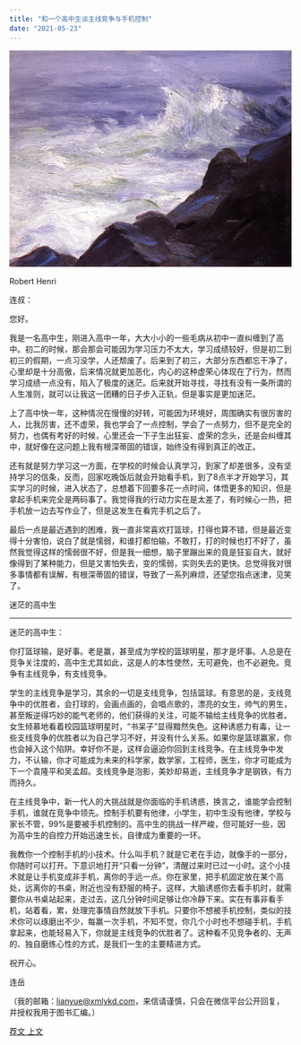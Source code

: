 ```yaml
---
title: "和一个高中生谈主线竞争与手机控制"
date: "2021-05-23"
---
```


![连岳文章](images/连岳文章picture-28.jpg)

Robert Henri

  

连叔：

  

您好。

  

我是一名高中生，刚进入高中一年，大大小小的一些毛病从初中一直纠缠到了高中。初二的时候，那会那会可能因为学习压力不太大，学习成绩较好，但是初二到初三的假期，一点习没学，人还颓废了。后来到了初三，大部分东西都忘干净了，心里却是十分高傲，后来情况就更加恶化，内心的这种虚荣心体现在了行为，然而学习成绩一点没有，陷入了极度的迷茫。后来就开始寻找，寻找有没有一条所谓的人生准则，就可以让我这一团糟的日子步入正轨，但是事实是更加迷茫。

  

上了高中快一年，这种情况在慢慢的好转，可能因为环境好，周围确实有很厉害的人，比我厉害，还不虚荣，我也学会了一点控制，学会了一点努力，但不是完全的努力，也偶有考好的时候，心里还会一下子生出狂妄、虚荣的念头，还是会纠缠其中，就好像在这问题上我有根深蒂固的错误，始终没有得到真正的改正。

  

还有就是努力学习这一方面，在学校的时候会认真学习，到家了却差很多，没有坚持学习的信条，反而，回家吃晚饭后就会开始看手机，到了8点半才开始学习，其实学习的时候，进入状态了，总想着下回要多花一点时间，体悟更多的知识，但是拿起手机来完全是两码事了。我觉得我的行动力实在是太差了，有时候心一热，把手机放一边去写作业了，但是这发生在看完手机之后了。

  

最后一点是最近遇到的困难，我一直非常喜欢打篮球，打得也算不错，但是最近变得十分害怕，说白了就是懦弱，和谁打都怕输，不敢打，打的时候也打不好了，虽然我觉得这样的懦弱很不好，但是我一细想，脑子里蹦出来的竟是狂妄自大，就好像得到了某种能力，但是又害怕失去，变的懦弱，实则失去的更快。总觉得我对很多事情都有误解，有根深蒂固的错误，导致了一系列麻烦，还望您指点迷津，见笑了。

  

迷茫的高中生

  

* * *

  

迷茫的高中生：

  

你打篮球输，是好事。老是赢，甚至成为学校的篮球明星，那才是坏事。人总是在竞争关注度的，高中生尤其如此，这是人的本性使然，无可避免，也不必避免。竞争有主线竞争，有支线竞争。

  

学生的主线竞争是学习，其余的一切是支线竞争，包括篮球。有意思的是，支线竞争中的优胜者，会打球的，会画点画的，会唱点歌的，漂亮的女生，帅气的男生，甚至叛逆得巧妙的能气老师的，他们获得的关注，可能不输给主线竞争的优胜者。女生倾慕地看着校园篮球明星时，“书呆子”显得黯然失色。这种诱惑力有毒，让一些支线竞争的优胜者以为自己学习不好，并没有什么关系。如果你是篮球赢家，你也会掉入这个陷阱。幸好你不是，这样会逼迫你回到主线竞争。在主线竞争中发力，不认输，你才可能成为未来的科学家，数学家，工程师，医生，你才可能成为下一个袁隆平和吴孟超。支线竞争是泡影，美妙却易逝，主线竞争才是钢铁，有力而持久。

  

在主线竞争中，新一代人的大挑战就是你面临的手机诱惑，换言之，谁能学会控制手机，谁就在竞争中领先。控制手机要有他律，小学生，初中生没有他律，学校与家长不管，99%是要被手机控制的。高中生的挑战一样严峻，但可能好一些，因为高中生的自控力开始迅速生长，自律成为重要的一环。

  

我教你一个控制手机的小技术。什么叫手机？就是它老在手边，就像手的一部分，你随时可以打开。下意识地打开“只看一分钟”，清醒过来时已过一小时。这个小技术就是让手机变成非手机，离你的手远一点。你在家里，把手机固定放在某个高处，远离你的书桌，附近也没有舒服的椅子。这样，大脑诱惑你去看手机时，就需要你从书桌站起来，走过去，这几分钟时间足够让你冷静下来。实在有事非看手机，站着看，累，处理完事情自然就放下手机。只要你不想被手机控制，类似的技术你可以琢磨出不少，每赢一次手机，不知不觉，你几个小时也不想碰手机，手机拿起来，也能轻易入下，你就是主线竞争的优胜者了。这种看不见竞争者的、无声的、独自磨练心性的方式，是我们一生的主要精进方式。

  

祝开心。

  

连岳

  

（我的邮箱：lianyue@xmlykd.com，来信请谨慎，只会在微信平台公开回复，并授权我用于图书汇编。）

[荐文 ](http://mp.weixin.qq.com/s?__biz=MjM5NDU0Mjk2MQ==&mid=2651638717&idx=1&sn=d8768ef95153c504ad94bfb268b84ee3&chksm=bd7e4fa38a09c6b5d22876141236ae3f363437cd35b41cdfd9dadc2ff6a1d1da00ade9dc0100&scene=21#wechat_redirect) [上文](http://mp.weixin.qq.com/s?__biz=MjM5NDU0Mjk2MQ==&mid=2651705790&idx=1&sn=bd8a13407a348aa5142f6f9005eac130&chksm=bd7f55a08a08dcb6b86e6e7f74a55882a8e9f406df83943294d3c19cbd9cd7ac9232c7debaa7&scene=21#wechat_redirect)
